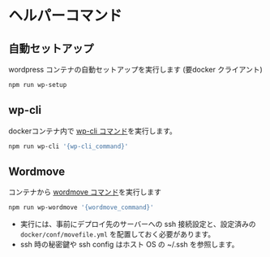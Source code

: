 
# ヘルパーコマンド

## 自動セットアップ

wordpress コンテナの自動セットアップを実行します (要docker クライアント)

```sh
npm run wp-setup
```

## wp-cli

dockerコンテナ内で [wp-cli コマンド](https://developer.wordpress.org/cli/commands/)を実行します。

```sh
npm run wp-cli '{wp-cli_command}'
```

## Wordmove

コンテナから [wordmove コマンド](https://github.com/welaika/wordmove#usage)を実行します

```sh
npm run wp-wordmove '{wordmove_command}'
```

- 実行には、事前にデプロイ先のサーバーへの ssh 接続設定と、設定済みの `docker/conf/movefile.yml` を配置しておく必要があります。
- ssh 時の秘密鍵や ssh config はホスト OS の ~/.ssh を参照します。
